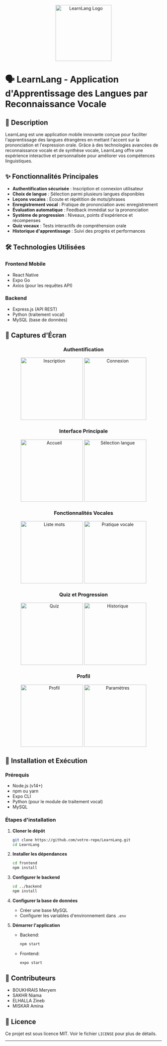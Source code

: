 <div align="center">
  
  <img src="https://github.com/user-attachments/assets/29545cac-415d-476d-bfe2-f9acded0b18e" alt="LearnLang Logo" width="180"> </div>
 
# 🗣 LearnLang - Application d'Apprentissage des Langues par Reconnaissance Vocale
 
  
## 📌 Description

LearnLang est une application mobile innovante conçue pour faciliter l'apprentissage des langues étrangères en mettant l'accent sur la prononciation et l'expression orale. Grâce à des technologies avancées de reconnaissance vocale et de synthèse vocale, LearnLang offre une expérience interactive et personnalisée pour améliorer vos compétences linguistiques.

## ✨ Fonctionnalités Principales

- **Authentification sécurisée** : Inscription et connexion utilisateur
- **Choix de langue** : Sélection parmi plusieurs langues disponibles
- **Leçons vocales** : Écoute et répétition de mots/phrases
- **Enregistrement vocal** : Pratique de prononciation avec enregistrement
- **Évaluation automatique** : Feedback immédiat sur la prononciation
- **Système de progression** : Niveaux, points d'expérience et récompenses
- **Quiz vocaux** : Tests interactifs de compréhension orale
- **Historique d'apprentissage** : Suivi des progrès et performances

## 🛠 Technologies Utilisées

### Frontend Mobile
- React Native
- Expo Go
- Axios (pour les requêtes API)

### Backend
- Express.js (API REST)
- Python (traitement vocal)
- MySQL (base de données)

## 📸 Captures d'Écran

<div align="center">
  <h3>Authentification</h3>
  <div>
    <img src="https://github.com/user-attachments/assets/20931a1a-6da3-44e1-b8d8-9448ae131b7b" width="200" alt="Inscription">
    <img src="https://github.com/user-attachments/assets/5341532d-5cd0-4302-8cdf-46e5a51e83b6" width="200" alt="Connexion">
  </div>

  <h3>Interface Principale</h3>
  <div>
    <img src="https://github.com/user-attachments/assets/7d26ef1d-3870-4718-b85e-7ee293c9d9b7" width="200" alt="Accueil">
    <img src="https://github.com/user-attachments/assets/45162e88-891d-4715-b2c2-5cad2dcbf899" width="200" alt="Sélection langue">
  </div>

  <h3>Fonctionnalités Vocales</h3>
  <div>
    <img src="https://github.com/user-attachments/assets/5fdaa0e6-040b-4e03-a45a-a3b1d018ff7a" width="200" alt="Liste mots">
    <img src="https://github.com/user-attachments/assets/54f2672a-d965-469b-b9ee-2a7d1a8564fd" width="200" alt="Pratique vocale">
  </div>

  <h3>Quiz et Progression</h3>
  <div>
    <img src="https://github.com/user-attachments/assets/10493b9d-64b5-4ab3-8d94-a007a07e781b" width="200" alt="Quiz">
    <img src="https://github.com/user-attachments/assets/3562754a-bf39-4e48-98ce-f5ee9aeacbf5" width="200" alt="Historique">
  </div>

  <h3>Profil</h3>
  <div>
    <img src="https://github.com/user-attachments/assets/3bc06b7e-2633-4f4c-aeec-a6526e997072" width="200" alt="Profil">
    <img src="https://github.com/user-attachments/assets/87f1ecd7-0ea1-4637-8b94-84e5f5d76ff0" width="200" alt="Paramètres">
  </div>
</div>



## 🚀 Installation et Exécution

### Prérequis
- Node.js (v14+)
- npm ou yarn
- Expo CLI
- Python (pour le module de traitement vocal)
- MySQL

### Étapes d'installation

1. **Cloner le dépôt**
   ```bash
   git clone https://github.com/votre-repo/LearnLang.git
   cd LearnLang
   ```

2. **Installer les dépendances**
   ```bash
   cd frontend
   npm install
   ```

3. **Configurer le backend**
   ```bash
   cd ../backend
   npm install
   ```

4. **Configurer la base de données**
   - Créer une base MySQL
   - Configurer les variables d'environnement dans `.env`

5. **Démarrer l'application**
   - Backend:
     ```bash
     npm start
     ```
   - Frontend:
     ```bash
     expo start
     ```

## 🤝 Contributeurs
- BOUKHRAIS Meryem
- SAKHR Niama
- ELHALLA Zineb
- MISKAR Amina

## 📄 Licence
Ce projet est sous licence MIT. Voir le fichier `LICENSE` pour plus de détails.

---

